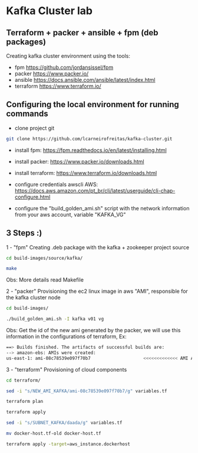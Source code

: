 # Kafka Cluster lab


## Terraform + packer + ansible + fpm (deb packages)

Creating kafka cluster environment using the tools:

- fpm                https://github.com/jordansissel/fpm
- packer             https://www.packer.io/
- ansible            https://docs.ansible.com/ansible/latest/index.html
- terraform          https://www.terraform.io/


## Configuring the local environment for running commands

- clone project git
```bash
git clone https://github.com/lcarneirofreitas/kafka-cluster.git
```

- install fpm:                          https://fpm.readthedocs.io/en/latest/installing.html

- install packer:                       https://www.packer.io/downloads.html

- install terraform:                    https://www.terraform.io/downloads.html

- configure credentials awscli AWS:     https://docs.aws.amazon.com/pt_br/cli/latest/userguide/cli-chap-configure.html

- configure the "build_golden_ami.sh" script with the network information from your aws account, variable "KAFKA_VG"


## 3 Steps :)

1 - "fpm" Creating .deb package with the kafka + zookeeper project source
```bash
cd build-images/source/kafka/

make
```
Obs: More details read Makefile


2 - "packer" Provisioning the ec2 linux image in aws "AMI", responsible for the kafka cluster node
```bash
cd build-images/

./build_golden_ami.sh -I kafka v01 vg
```
Obs: Get the id of the new ami generated by the packer, we will use this information in the configurations of terraform, Ex:

```bash
==> Builds finished. The artifacts of successful builds are:
--> amazon-ebs: AMIs were created:
us-east-1: ami-08c78539e097f70b7                    <<<<<<<<<<<<< AMI AWS kafka node
```

3 - "terraform" Provisioning of cloud components
```bash
cd terraform/

sed -i "s/NEW_AMI_KAFKA/ami-08c78539e097f70b7/g" variables.tf

terraform plan

terraform apply

sed -i "s/SUBNET_KAFKA/daada/g" variables.tf

mv docker-host.tf-old docker-host.tf

terraform apply -target=aws_instance.dockerhost
```

